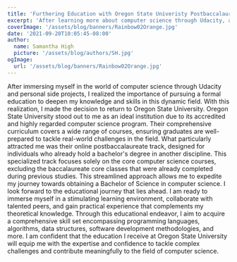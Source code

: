 ```yaml
---
title: 'Furthering Education with Oregon State Univeristy Postbaccalaureate BS in CS'
excerpt: 'After learning more about computer science through Udacity, and continuing to tinker on my own, I have decided to start a more formal computer science education.'
coverImage: '/assets/blog/banners/Rainbow02Orange.jpg'
date: '2021-09-20T10:05:45-08:00'
author:
  name: Samantha High
  picture: '/assets/blog/authors/SH.jpg'
ogImage:
  url: '/assets/blog/banners/Rainbow02Orange.jpg'
---
```


After immersing myself in the world of computer science through Udacity and personal side projects, I realized the importance of pursuing a formal education to deepen my knowledge and skills in this dynamic field. With this realization, I made the decision to return to Oregon State University. Oregon State University stood out to me as an ideal institution due to its accredited and highly regarded computer science program. Their comprehensive curriculum covers a wide range of courses, ensuring graduates are well-prepared to tackle real-world challenges in the field. What particularly attracted me was their online postbaccalaureate track, designed for individuals who already hold a bachelor's degree in another discipline. This specialized track focuses solely on the core computer science courses, excluding the baccalaureate core classes that were already completed during previous studies. This streamlined approach allows me to expedite my journey towards obtaining a Bachelor of Science in computer science. I look forward to the educational journey that lies ahead. I am ready to immerse myself in a stimulating learning environment, collaborate with talented peers, and gain practical experience that complements my theoretical knowledge. Through this educational endeavor, I aim to acquire a comprehensive skill set encompassing programming languages, algorithms, data structures, software development methodologies, and more. I am confident that the education I receive at Oregon State University will equip me with the expertise and confidence to tackle complex challenges and contribute meaningfully to the field of computer science.
